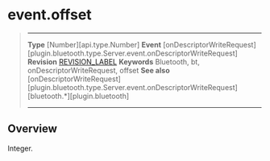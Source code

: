 # event.offset

> --------------------- ------------------------------------------------------------------------------------------
> __Type__              [Number][api.type.Number]
> __Event__             [onDescriptorWriteRequest][plugin.bluetooth.type.Server.event.onDescriptorWriteRequest]
> __Revision__          [REVISION_LABEL](REVISION_URL)
> __Keywords__          Bluetooth, bt, onDescriptorWriteRequest, offset
> __See also__          [onDescriptorWriteRequest][plugin.bluetooth.type.Server.event.onDescriptorWriteRequest]
>						[bluetooth.*][plugin.bluetooth]
> --------------------- ------------------------------------------------------------------------------------------

## Overview

Integer.